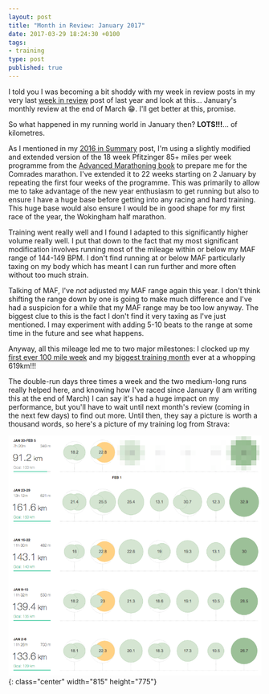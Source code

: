 ```yaml
---
layout: post
title: "Month in Review: January 2017"
date: 2017-03-29 18:24:30 +0100
tags:
- training
type: post
published: true
---
```


I told you I was becoming a bit shoddy with my week in review posts in my very last [week in review](/week-in-review-26-dec-1-jan-17) post of last year and look at this... January's monthly review at the end of March 😁.  I'll get better at this, promise.

So what happened in my running world in January then?  **LOTS!!!**... of kilometres.

As I mentioned in my [2016 in Summary](/2016-in-summary) post, I'm using a slightly modified and extended version of the 18 week Pfitzinger 85+ miles per week programme from the [Advanced Marathoning book](https://www.amazon.co.uk/dp/B0026IUOX2/) to prepare me for the Comrades marathon. I've extended it to 22 weeks starting on 2 January by repeating the first four weeks of the programme.  This was primarily to allow me to take advantage of the new year enthusiasm to get running but also to ensure I have a huge base before getting into any racing and hard training.  This huge base would also ensure I would be in good shape for my first race of the year, the Wokingham half marathon.

Training went really well and I found I adapted to this significantly higher volume really well. I put that down to the fact that my most significant modification involves running most of the mileage within or below my MAF range of 144-149 BPM. I don't find running at or below MAF particularly taxing on my body which has meant I can run further and more often without too much strain.

Talking of MAF, I've _not_ adjusted my MAF range again this year. I don't think shifting the range down by one is going to make much difference and I've had a suspicion for a while that my MAF range may be too low anyway.  The biggest clue to this is the fact I don't find it very taxing as I've just mentioned. I may experiment with adding 5-10 beats to the range at some time in the future and see what happens.

Anyway, all this mileage led me to two major milestones: I clocked up my [first ever 100 mile week](/my-first-100-mile-week) and my [biggest training month](/my-biggest-training-month-ever-619km) ever at a whopping 619km!!!  

The double-run days three times a week and the two medium-long runs really helped here, and knowing how I've raced since January (I am writing this at the end of March) I can say it's had a huge impact on my performance, but you'll have to wait until next month's review (coming in the next few days) to find out more.  Until then, they say a picture is worth a thousand words, so here's a picture of my training log from Strava:

![Strava log: January](/img/mir-jan-2017.png){: class="center" width="815" height="775"}
